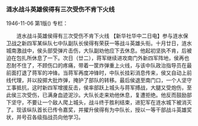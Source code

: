 ### 涟水战斗英雄侯得有三次受伤不肯下火线

1946-11-06
第1版()
专栏：

　　涟水战斗英雄侯得有三次受伤不肯下火线
    【新华社华中二日电】参与涟水保卫战之新四军某纵队七中队副队长侯得有荣获一等战斗英雄头衔。十月廿日，涟水城南激战中，侯头部受弹片击伤，大队副劝他应下去休息。他起初坚执不肯，后被迫在包扎所休息了一下。次日（廿二），蒋军继续进攻南门外新四军阵地，侯再也忍耐不住了，不顾伤口的疼痛，带着一筐炸弹重上火线，与该中队政治指导员在最前面打退了蒋军的冲锋。当蒋军再度冲锋时，中队长挂彩消息传来，侯又自动上前线代理，并以投掷大批炸弹，掩护了部队的转移。最后侯退至南门口，一个人坚守工事抵抗，这时新四军增援反击，侯率部跃上城头与蒋军搏战，大腿又受炮伤，至此侯三次受伤，已满身血迹泥沙。大队长走来劝他休息，复遭拒绝。他反而鼓励部下坚守，不要让一个敌人爬上城头，战斗终于胜利结束，进犯军在涟水城下被消灭了。现该纵队首长已传令嘉奖，并擢升侯得有为中队长，授以一等干部战斗英雄奖状，并号召各级指战员向他学习。
